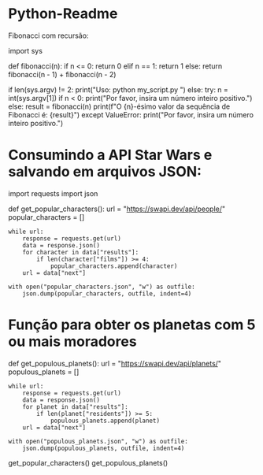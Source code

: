 # Python-Readme

Fibonacci com recursão:

import sys

def fibonacci(n):
    if n <= 0:
        return 0
    elif n == 1:
        return 1
    else:
        return fibonacci(n - 1) + fibonacci(n - 2)

if len(sys.argv) != 2:
    print("Uso: python my_script.py <n>")
else:
    try:
        n = int(sys.argv[1])
        if n < 0:
            print("Por favor, insira um número inteiro positivo.")
        else:
            result = fibonacci(n)
            print(f"O {n}-ésimo valor da sequência de Fibonacci é: {result}")
    except ValueError:
        print("Por favor, insira um número inteiro positivo.")




# Consumindo a API Star Wars e salvando em arquivos JSON:

import requests
import json

def get_popular_characters():
    url = "https://swapi.dev/api/people/"
    popular_characters = []
    
    while url:
        response = requests.get(url)
        data = response.json()
        for character in data["results"]:
            if len(character["films"]) >= 4:
                popular_characters.append(character)
        url = data["next"]
    
    with open("popular_characters.json", "w") as outfile:
        json.dump(popular_characters, outfile, indent=4)

# Função para obter os planetas com 5 ou mais moradores
def get_populous_planets():
    url = "https://swapi.dev/api/planets/"
    populous_planets = []
    
    while url:
        response = requests.get(url)
        data = response.json()
        for planet in data["results"]:
            if len(planet["residents"]) >= 5:
                populous_planets.append(planet)
        url = data["next"]
    
    with open("populous_planets.json", "w") as outfile:
        json.dump(populous_planets, outfile, indent=4)

get_popular_characters()
get_populous_planets()



